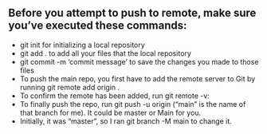 ## Before you attempt to push to remote, make sure you’ve executed these commands:

- git init for initializing a local repository
- git add . to add all your files that the local repository
- git commit -m ‘commit message’ to save the changes you made to those files
- To push the main repo, you first have to add the remote server to Git by running git remote add origin <url>.
- To confirm the remote has been added, run git remote -v:
- To finally push the repo, run git push -u origin <branch-name>
(“main” is the name of that branch for me). It could be master or Main for you. 
- Initially, it was “master”, so I ran git branch -M main to change it.
